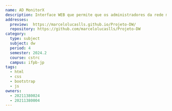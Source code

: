 ```yaml
---
name: AD MonitorX
description: Interface WEB que permite que os administradores da rede monitorem os usuários de um controlador de domínio.
addresses:
  preview:  https://marcelolucaslls.github.io/Projeto-DW/
  repository: https://github.com/marcelolucaslls/Projeto-DW
category:
  type: subject
  subject: dw
  period: 4
  semester: 2024.2
  course: cstrc
  campus: ifpb-jp
tags:
  - html
  - css
  - bootstrap
  - js
owners:
  - 20211380024
  - 20211380004
---
```

